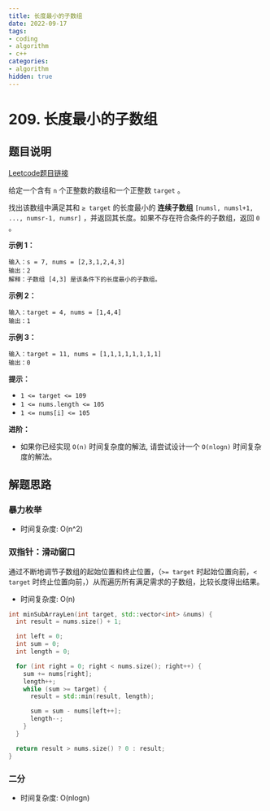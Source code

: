 ```yaml
---
title: 长度最小的子数组
date: 2022-09-17
tags:
- coding
- algorithm
- c++
categories:
- algorithm
hidden: true
---
```




# 209. 长度最小的子数组



## 题目说明

[Leetcode题目链接](https://leetcode-cn.com/problems/minimum-size-subarray-sum/)



给定一个含有 `n` 个正整数的数组和一个正整数 `target` 。

找出该数组中满足其和 `≥ target` 的长度最小的 **连续子数组** `[numsl, numsl+1, ..., numsr-1, numsr]` ，并返回其长度。如果不存在符合条件的子数组，返回 `0` 。



**示例 1：**

```
输入：s = 7, nums = [2,3,1,2,4,3]
输出：2
解释：子数组 [4,3] 是该条件下的长度最小的子数组。
```

**示例 2：**

```
输入：target = 4, nums = [1,4,4]
输出：1
```

**示例 3：**

```
输入：target = 11, nums = [1,1,1,1,1,1,1,1]
输出：0
```



**提示：**

- `1 <= target <= 109`
- `1 <= nums.length <= 105`
- `1 <= nums[i] <= 105`



**进阶：**

- 如果你已经实现 `O(n)` 时间复杂度的解法, 请尝试设计一个 `O(nlogn)` 时间复杂度的解法。



## 解题思路

### 暴力枚举

- 时间复杂度: O(n^2)


### 双指针：滑动窗口

通过不断地调节子数组的起始位置和终止位置，（`>= target` 时起始位置向前，`< target` 时终止位置向前，）从而遍历所有满足需求的子数组，比较长度得出结果。

- 时间复杂度: O(n)

```C++
int minSubArrayLen(int target, std::vector<int> &nums) {
  int result = nums.size() + 1;

  int left = 0;
  int sum = 0;
  int length = 0;

  for (int right = 0; right < nums.size(); right++) {
    sum += nums[right];
    length++;
    while (sum >= target) {
      result = std::min(result, length);

      sum = sum - nums[left++];
      length--;
    }
  }

  return result > nums.size() ? 0 : result;
}
```

### 二分

- 时间复杂度: O(nlogn)
